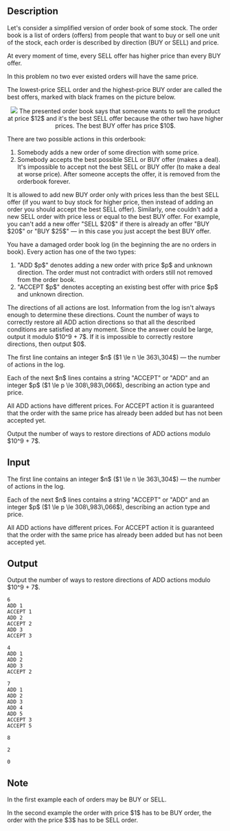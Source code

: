 ## Description

<div><p>Let's consider a simplified version of order book of some stock. The order book is a list of orders (offers) from people that want to buy or sell one unit of the stock, each order is described by <span class="tex-font-style-it">direction</span> (<span class="tex-font-style-tt">BUY</span> or <span class="tex-font-style-tt">SELL</span>) and price.</p><p>At every moment of time, every <span class="tex-font-style-tt">SELL</span> offer has higher price than every <span class="tex-font-style-tt">BUY</span> offer. </p><p><span class="tex-font-style-bf">In this problem no two ever existed orders will have the same price.</span></p><p>The lowest-price <span class="tex-font-style-tt">SELL</span> order and the highest-price <span class="tex-font-style-tt">BUY</span> order are called the <span class="tex-font-style-it">best offers</span>, marked with black frames on the picture below.</p><center> <img class="tex-graphics" src="file://mY11JdDB.png" style="max-width: 100.0%;max-height: 100.0%;"> <span class="tex-font-size-small">The presented order book says that someone wants to sell the product at price $12$ and it's the best <span class="tex-font-style-tt">SELL</span> offer because the other two have higher prices. The best <span class="tex-font-style-tt">BUY</span> offer has price $10$.</span> </center><p>There are two possible actions in this orderbook: </p><ol><li> Somebody adds a new order of some direction with some price.</li><li> Somebody accepts the best possible <span class="tex-font-style-tt">SELL</span> or <span class="tex-font-style-tt">BUY</span> offer (makes a deal). It's impossible to accept not the best <span class="tex-font-style-tt">SELL</span> or <span class="tex-font-style-tt">BUY</span> offer (to make a deal at worse price). After someone accepts the offer, it is removed from the orderbook forever.</li></ol><p>It is allowed to add new <span class="tex-font-style-tt">BUY</span> order only with prices less than the best <span class="tex-font-style-tt">SELL</span> offer (if you want to buy stock for higher price, then instead of adding an order you should accept the best <span class="tex-font-style-tt">SELL</span> offer). Similarly, one couldn't add a new <span class="tex-font-style-tt">SELL</span> order with price less or equal to the best <span class="tex-font-style-tt">BUY</span> offer. For example, you can't add a new offer "<span class="tex-font-style-tt">SELL</span> $20$" if there is already an offer "<span class="tex-font-style-tt">BUY</span> $20$" or "<span class="tex-font-style-tt">BUY</span> $25$"&nbsp;— in this case you just accept the best <span class="tex-font-style-tt">BUY</span> offer.</p><p>You have a damaged order book log (in the beginning the are no orders in book). Every action has one of the two types:</p><ol><li> "<span class="tex-font-style-tt">ADD</span> $p$" denotes adding a new order with price $p$ and unknown direction. The order must not contradict with orders still not removed from the order book. </li><li> "<span class="tex-font-style-tt">ACCEPT</span> $p$" denotes accepting an existing best offer with price $p$ and unknown direction.</li></ol><p>The directions of all actions are lost. Information from the log isn't always enough to determine these directions. Count the number of ways to correctly restore all <span class="tex-font-style-tt">ADD</span> action directions so that all the described conditions are satisfied at any moment. Since the answer could be large, output it modulo $10^9 + 7$. If it is impossible to correctly restore directions, then output $0$.</p></div><div class="input-specification"><p>The first line contains an integer $n$ ($1 \le n \le 363\,304$) — the number of actions in the log.</p><p>Each of the next $n$ lines contains a string "<span class="tex-font-style-tt">ACCEPT</span>" or "<span class="tex-font-style-tt">ADD</span>" and an integer $p$ ($1 \le p \le 308\,983\,066$), describing an action type and price. </p><p>All <span class="tex-font-style-tt">ADD</span> actions have different prices. For <span class="tex-font-style-tt">ACCEPT</span> action it is guaranteed that the order with the same price has already been added but has not been accepted yet.</p></div><div class="output-specification"><p>Output the number of ways to restore directions of <span class="tex-font-style-tt">ADD</span> actions modulo $10^9 + 7$.</p></div>

## Input

<p>The first line contains an integer $n$ ($1 \le n \le 363\,304$) — the number of actions in the log.</p><p>Each of the next $n$ lines contains a string "<span class="tex-font-style-tt">ACCEPT</span>" or "<span class="tex-font-style-tt">ADD</span>" and an integer $p$ ($1 \le p \le 308\,983\,066$), describing an action type and price. </p><p>All <span class="tex-font-style-tt">ADD</span> actions have different prices. For <span class="tex-font-style-tt">ACCEPT</span> action it is guaranteed that the order with the same price has already been added but has not been accepted yet.</p>

## Output

<p>Output the number of ways to restore directions of <span class="tex-font-style-tt">ADD</span> actions modulo $10^9 + 7$.</p>





```input1
6
ADD 1
ACCEPT 1
ADD 2
ACCEPT 2
ADD 3
ACCEPT 3

```




```input2
4
ADD 1
ADD 2
ADD 3
ACCEPT 2

```




```input3
7
ADD 1
ADD 2
ADD 3
ADD 4
ADD 5
ACCEPT 3
ACCEPT 5

```




```output1
8

```




```output2
2

```




```output3
0

```



## Note

<p>In the first example each of orders may be <span class="tex-font-style-tt">BUY</span> or <span class="tex-font-style-tt">SELL</span>.</p><p>In the second example the order with price $1$ has to be <span class="tex-font-style-tt">BUY</span> order, the order with the price $3$ has to be <span class="tex-font-style-tt">SELL</span> order.</p>
